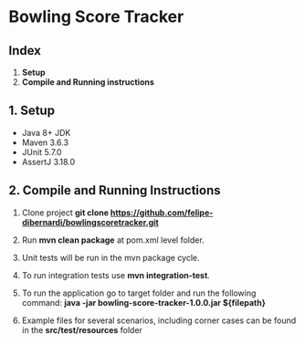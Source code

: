 # Bowling Score Tracker

## Index

1. **Setup**
2. **Compile and Running instructions**

## 1. Setup

* Java 8+ JDK
* Maven 3.6.3
* JUnit 5.7.0
* AssertJ 3.18.0

## 2. Compile and Running Instructions

1. Clone project **git clone https://github.com/felipe-dibernardi/bowlingscoretracker.git**

2. Run **mvn clean package** at pom.xml level folder.

3. Unit tests will be run in the mvn package cycle.

4. To run integration tests use **mvn integration-test**.

5. To run the application go to target folder and run the following command: 
**java -jar bowling-score-tracker-1.0.0.jar ${filepath}**

6. Example files for several scenarios, including corner cases can be found in the **src/test/resources** folder
